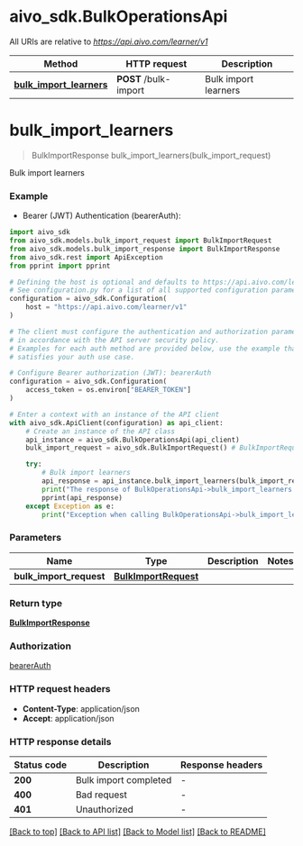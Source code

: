 # aivo_sdk.BulkOperationsApi

All URIs are relative to *<https://api.aivo.com/learner/v1>*

Method | HTTP request | Description
------------- | ------------- | -------------
[**bulk_import_learners**](BulkOperationsApi.md#bulk_import_learners) | **POST** /bulk-import | Bulk import learners

# **bulk_import_learners**
>
> BulkImportResponse bulk_import_learners(bulk_import_request)

Bulk import learners

### Example

* Bearer (JWT) Authentication (bearerAuth):

```python
import aivo_sdk
from aivo_sdk.models.bulk_import_request import BulkImportRequest
from aivo_sdk.models.bulk_import_response import BulkImportResponse
from aivo_sdk.rest import ApiException
from pprint import pprint

# Defining the host is optional and defaults to https://api.aivo.com/learner/v1
# See configuration.py for a list of all supported configuration parameters.
configuration = aivo_sdk.Configuration(
    host = "https://api.aivo.com/learner/v1"
)

# The client must configure the authentication and authorization parameters
# in accordance with the API server security policy.
# Examples for each auth method are provided below, use the example that
# satisfies your auth use case.

# Configure Bearer authorization (JWT): bearerAuth
configuration = aivo_sdk.Configuration(
    access_token = os.environ["BEARER_TOKEN"]
)

# Enter a context with an instance of the API client
with aivo_sdk.ApiClient(configuration) as api_client:
    # Create an instance of the API class
    api_instance = aivo_sdk.BulkOperationsApi(api_client)
    bulk_import_request = aivo_sdk.BulkImportRequest() # BulkImportRequest | 

    try:
        # Bulk import learners
        api_response = api_instance.bulk_import_learners(bulk_import_request)
        print("The response of BulkOperationsApi->bulk_import_learners:\n")
        pprint(api_response)
    except Exception as e:
        print("Exception when calling BulkOperationsApi->bulk_import_learners: %s\n" % e)
```

### Parameters

Name | Type | Description  | Notes
------------- | ------------- | ------------- | -------------
 **bulk_import_request** | [**BulkImportRequest**](BulkImportRequest.md)|  |

### Return type

[**BulkImportResponse**](BulkImportResponse.md)

### Authorization

[bearerAuth](../README.md#bearerAuth)

### HTTP request headers

* **Content-Type**: application/json
* **Accept**: application/json

### HTTP response details

| Status code | Description | Response headers |
|-------------|-------------|------------------|
**200** | Bulk import completed |  -  |
**400** | Bad request |  -  |
**401** | Unauthorized |  -  |

[[Back to top]](#) [[Back to API list]](../README.md#documentation-for-api-endpoints) [[Back to Model list]](../README.md#documentation-for-models) [[Back to README]](../README.md)
